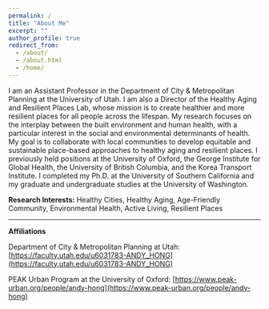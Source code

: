 ```yaml
---
permalink: /
title: "About Me"
excerpt: ""
author_profile: true
redirect_from: 
  - /about/
  - /about.html
  - /home/
---
```

I am an Assistant Professor in the Department of City & Metropolitan Planning at the University of Utah. I am also a Director of the Healthy Aging and Resilient Places Lab, whose mission is to create healthier and more resilient places for all people across the lifespan. My research focuses on the interplay between the built environment and human health, with a particular interest in the social and environmental determinants of health. My goal is to collaborate with local communities to develop equitable and sustainable place-based approaches to healthy aging and resilient places. I previously held positions at the University of Oxford, the George Institute for Global Health, the University of British Columbia, and the Korea Transport Institute. I completed my Ph.D. at the University of Southern California and my graduate and undergraduate studies at the University of Washington.

**Research Interests:** Healthy Cities, Healthy Aging, Age-Friendly Community, Environmental Health, Active Living, Resilient Places

---

**Affiliations**

Department of City & Metropolitan Planning at Utah:
[https://faculty.utah.edu/u6031783-ANDY_HONG](https://faculty.utah.edu/u6031783-ANDY_HONG)

PEAK Urban Program at the University of Oxford:
[https://www.peak-urban.org/people/andy-hong](https://www.peak-urban.org/people/andy-hong)
